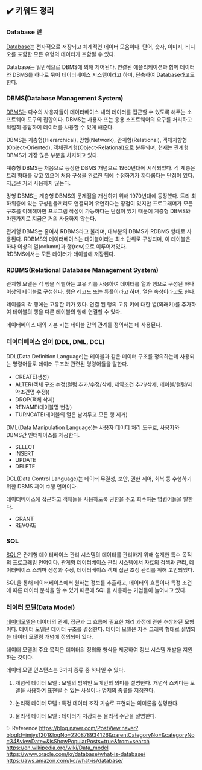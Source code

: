 ## ✔️ 키워드 정리

### Database 란

[Database](https://aws.amazon.com/ko/what-is/database/)는 전자적으로 저장되고 체계적인 데이터 모음이다. 단어, 숫자, 이미지, 비디오를 포함한 모든 유형의 데이터가 포함될 수 있다.

Database는 일반적으로 DBMS에 의해 제어된다. 연결된 애플리케이션과 함께 데이터와 DBMS를 하나로 묶어 데이터베이스 시스템이라고 하며, 단축하여 Database라고도 한다.

### DBMS(Database Management System)

[DBMS](https://ko.wikipedia.org/wiki/%EB%8D%B0%EC%9D%B4%ED%84%B0%EB%B2%A0%EC%9D%B4%EC%8A%A4_%EA%B4%80%EB%A6%AC_%EC%8B%9C%EC%8A%A4%ED%85%9C)는 다수의 사용자들이 데이터베이스 내의 데이터를 접근할 수 있도록 해주는 소프트웨어 도구의 집합이다. DBMS는 사용자 또는 응용 소프트웨어의 요구를 처리하고 적절히 응답하여 데이터를 사용할 수 있게 해준다.

DBMS는 계층형(Hierarchical), 망형(Network), 관계형(Relational), 객체지향형(Object-Oriented), 객체관계형(Object-Relational)으로 분류되며, 현재는 관계형 DBMS가 가장 많은 부분을 차지하고 있다.


계층형 DBMS는 처음으로 등장한 DBMS 개념으로 1960년대에 시작되었다. 각 계층은 트리 형태를 갖고 있으며 처음 구성을 완료한 뒤에 수정하기가 까다롭다는 단점이 있다. 지금은 거의 사용하지 않는다.

망형 DBMS는 계층형 DBMS의 문제점을 개선하기 위해 1970년대에 등장했다. 트리 최하위층에 있는 구성원들끼리도 연결되어 유연하다는 장점이 있지만 프로그래머가 모든 구조를 이해해야만 프로그램 작성이 가능하다는 단점이 있기 때문에 계층형 DBMS와 마찬가지로 지금은 거의 사용하지 않는다.

관계형 DBMS는 줄여서 RDBMS라고 불리며, 대부분의 DBMS가 RDBMS 형태로 사용된다. RDBMS의 데이터베이스는 테이블이라는 최소 단위로 구성되며, 이 테이블은 하나 이상의 열(column)과 행(row)으로 이루어져있다.<br/>
RDBMS에서는 모든 데이터가 테이블에 저장된다.

### RDBMS(Relational Database Management System)

관계형 모델은 각 행을 식별하는 고유 키를 사용하여 데이터를 열과 행으로 구성된 하나 이상의 테이블로 구성한다. 행은 레코드 또는 튜플이라고 하며, 열은 속성이라고도 한다.

테이블의 각 행에는 고유한 키가 있다. 연결 된 행의 고유 키에 대한 열(외래키)를 추가하여 테이블의 행을 다른 테이블의 행에 연결할 수 있다.

데이터베이스 내의 기본 키는 테이블 간의 관계를 정의하는 데 사용된다. 

### 데이터베이스 언어 (DDL, DML, DCL)

DDL(Data Definition Language)는 테이블과 같은 데이터 구조를 정의하는데 사용되는 명령어들로 데이터 구조와 관련된 명령어들을 말한다. 

- CREATE(생성)
- ALTER(객체 구조 수정(컬럼 추가/수정/삭제, 제약조건 추가/삭제, 테이블/컬럼/제약조건명 수정))
- DROP(객체 삭제)
- RENAME(테이블명 변경)
- TURNCATE(테이블의 열은 남겨두고 모든 행 제거)

DML(Data Manipulation Language)는 사용자 데이터 처리 도구로, 사용자와 DBMS간 인터페이스를 제공한다.

- SELECT
- INSERT
- UPDATE
- DELETE

DCL(Data Control Language)는 데이터 무결성, 보안, 권한 제어, 회복 등 수행하기 위한 DBMS 제어 수행 언어이다.

데이터베이스에 접근하고 객체들을 사용하도록 권한을 주고 회수하는 명령어들을 말한다.

- GRANT
- REVOKE

### SQL

[SQL](https://ko.wikipedia.org/wiki/SQL)은 관계형 데이터베이스 관리 시스템의 데이터를 관리하기 위해 설계한 특수 목적의 프로그래밍 언어이다. 관계형 데이터베이스 관리 시스템에서 자료의 검색과 관리, 데이터베이스 스키마 생성과 수정, 데이터베이스 객체 접근 조정 관리를 위해 고안되었다.

SQL을 통해 데이터베이스에서 원하는 정보를 추출하고, 데이터의 흐름이나 특정 조건에 따른 데이터 분석을 할 수 있기 때문에 SQL을 사용하는 기업들이 늘어나고 있다.

### 데이터 모델(Data Model)

[데이터모델](https://ko.wikipedia.org/wiki/%EB%8D%B0%EC%9D%B4%ED%84%B0_%EB%AA%A8%EB%8D%B8)은 데이터의 관계, 접근과 그 흐름에 필요한 처리 과정에 관한 추상화된 모형이다. 데이터 모델은 데이터 구조를 결정한다. 데이터 모델은 자주 그래픽 형태로 설명되는 데이터 모델링 개념에 정의되어 있다.

데이터 모델의 주요 목적은 데이터의 정의와 형식을 제공하여 정보 시스템 개발을 지원하는 것이다.

데이터 모델 인스턴스는 3가지 종류 중 하나일 수 있다.

1. 개념적 데이터 모델
: 모델의 범위인 도메인의 의미를 설명한다. 개념적 스키마는 모델을 사용하여 표현될 수 있는 사실이나 명제의 종류를 지정한다.

2. 논리적 데이터 모델
: 특정 데이터 조작 기술로 표현되는 의미론을 설명한다.

3. 물리적 데이터 모델
: 데이터가 저장되는 물리적 수단을 설명한다.

✨ Reference
https://blog.naver.com/PostView.naver?blogId=imjys1201&logNo=220878934126&parentCategoryNo=&categoryNo=34&viewDate=&isShowPopularPosts=true&from=search<br/>
https://en.wikipedia.org/wiki/Data_model<br/>
https://www.oracle.com/kr/database/what-is-database/<br/>
https://aws.amazon.com/ko/what-is/database/